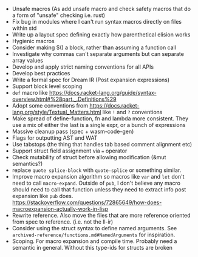 - Unsafe macros (As add unsafe macro and check safety macros that do a form of "unsafe" checking
  i.e. rust)
- Fix bug in modules where I can't run syntax macros directly on files within std
- Write up a layout spec defining exactly how parenthetical elision works
- Hygienic macros
- Consider making $() a block, rather than assuming a function call
- Investigate why commas can't separate arguments but can separate array values
- Develop and apply strict naming conventions for all APIs
- Develop best practices
- Write a formal spec for Dream IR (Post expansion expressions)
- Support block level scoping
- `def` macro like https://docs.racket-lang.org/guide/syntax-overview.html#%28part._.Definitions%29
- Adopt some conventions from https://docs.racket-lang.org/style/Textual_Matters.html like `!` and
  `?` conventions
- Make spread of define-function, fn and lambda more consistent. They use a mix of either the last
  is a single expr, or a bunch of expressions
- Massive cleanup pass (spec + wasm-code-gen)
- Flags for outputting AST and WAT
- Use tabstops (the thing that handles tab based comment alignment etc)
- Support struct field assignment via `=` operator
- Check mutability of struct before allowing modification (&mut semantics?)
- replace `quote splice-block` with `quote-splice` or something similar.
- Improve macro expansion algorithm so macros like `var` and `let` don't need to call
  `macro-expand`. Outside of `pub`, I don't believe any macro should need to call that function
  unless they need to extract info post expansion like `pub` does.
  https://stackoverflow.com/questions/72865649/how-does-macroexpansion-actually-work-in-lisp
- Rewrite reference. Also move the files that are more reference oriented from spec to reference.
  (i.e. not the ll-ir)
- Consider using the struct syntax to define named arguments. See
  `archived-reference/functions.md#NamedArguments` for inspiration.
- Scoping. For macro expansion and compile time. Probably need a semantic in general. Without this
  type-ids for structs are broken
